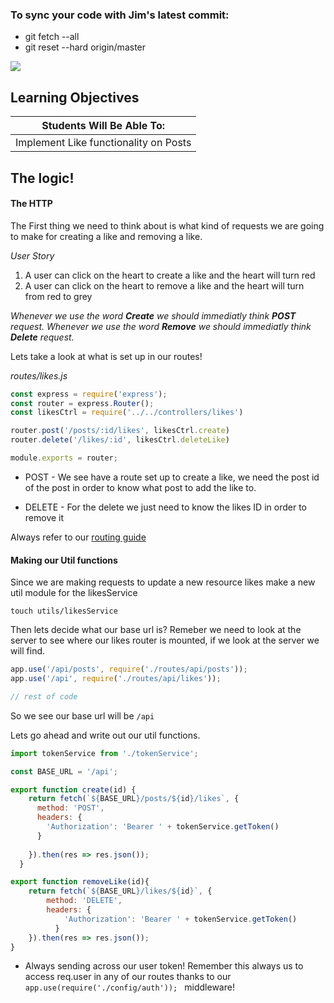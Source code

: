 ### To sync your code with Jim's latest commit:

- git fetch --all
- git reset --hard origin/master


<img src="https://i.imgur.com/fx2orT2.png">

## Learning Objectives

| Students Will Be Able To: |
| --- |
| Implement Like functionality on Posts |


## The logic!

#### The HTTP

The First thing we need to think about is what kind of requests we are going to make for creating a like and removing a like.

*User Story*

1. A user can click on the heart to create a like and the heart will turn red
2. A user can click on the heart to remove a like and the heart will turn from red to grey

*Whenever we use the word **Create** we should immediatly think **POST** request.*
*Whenever we use the word **Remove** we should immediatly think **Delete** request.*

Lets take a look at what is set up in our routes!

*routes/likes.js*
```js
const express = require('express');
const router = express.Router();
const likesCtrl = require('../../controllers/likes')

router.post('/posts/:id/likes', likesCtrl.create)
router.delete('/likes/:id', likesCtrl.deleteLike)

module.exports = router;
```

- POST - We see have a route set up to create a like, we need the post id of the post in order to know what post to add the like to.

- DELETE - For the delete we just need to know the likes ID in order to remove it

Always refer to our [routing guide](https://gist.github.com/jim-clark/17908763db7bd3c403e6)

#### Making our Util functions

Since we are making requests to update a new resource likes make a new util module for the likesService

```
touch utils/likesService
```

Then lets decide what our base url is? Remeber we need to look at the server to see where our likes router is mounted, if we look at the server we will find.

```js
app.use('/api/posts', require('./routes/api/posts'));
app.use('/api', require('./routes/api/likes'));

// rest of code
```

So we see our base url will be ```/api```

Lets go ahead and write out our util functions.

```js
import tokenService from './tokenService';

const BASE_URL = '/api';

export function create(id) {
    return fetch(`${BASE_URL}/posts/${id}/likes`, {
      method: 'POST',
      headers: {
        'Authorization': 'Bearer ' + tokenService.getToken()
      }
    
    }).then(res => res.json());
  }

export function removeLike(id){
    return fetch(`${BASE_URL}/likes/${id}`, {
        method: 'DELETE',
        headers: {
            'Authorization': 'Bearer ' + tokenService.getToken()
          }
    }).then(res => res.json());
}
```

- Always sending across our user token! Remember this always us to access req.user in any of our routes thanks to our `app.use(require('./config/auth')); ` middleware!

